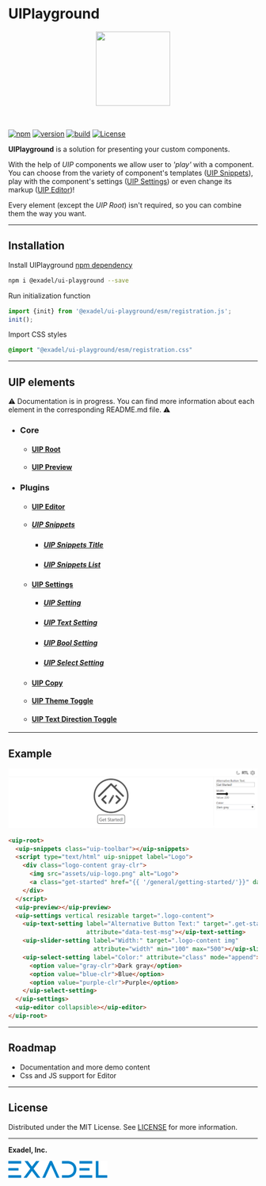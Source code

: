 # UIPlayground

<p align="center">
  <img width="150" height="150" src="https://github.com/exadel-inc/ui-playground/blob/main/docs/images/uip-logo.png?raw=true">
</p>

<br/>

[![npm](https://img.shields.io/npm/v/@exadel/ui-playground?style=for-the-badge)](https://www.npmjs.com/package/@exadel/ui-playground)
[![version](https://img.shields.io/github/package-json/v/exadel-inc/ui-playground?style=for-the-badge)](https://github.com/exadel-inc/ui-playground/releases/latest)
[![build](https://img.shields.io/github/actions/workflow/status/exadel-inc/ui-playground/lint.yml?style=for-the-badge)](https://github.com/exadel-inc/ui-playground/actions/workflows/lint.yml)
[![License](https://img.shields.io/badge/license-MIT-green.svg?style=for-the-badge)](./README.md)

**UIPlayground** is a solution for presenting your custom components.

With the help of *UIP* components we allow user to *'play'* with a component.
You can choose from the variety of component's templates ([UIP Snippets](src/plugins/snippets-list/README.md)),
play with the component's settings ([UIP Settings](src/plugins/settings/README.md))
or even change its markup ([UIP Editor](src/plugins/editor/README.md))!

Every element (except the *UIP Root*) isn't required, so you can combine them the way you want.

---
## Installation

Install UIPlayground [npm dependency](https://www.npmjs.com/package/@exadel/ui-playground)
   ```bash
   npm i @exadel/ui-playground --save
   ```
Run initialization function
   ```javascript
   import {init} from '@exadel/ui-playground/esm/registration.js';
   init();
   ```
Import CSS styles
   ```css
   @import "@exadel/ui-playground/esm/registration.css"
   ```

---
## UIP elements

⚠️ Documentation is in progress. You can find more information about each element in the corresponding README.md file. ⚠️

- ### Core
  - #### [UIP Root](src/core/base/README.md#uip-root)
  - #### [UIP Preview](src/core/preview/README.md)
- ### Plugins
  - #### [UIP Editor](src/plugins/editor/README.md)
  - ##### [UIP Snippets](src/plugins/snippets-list/README.md)
    - ##### [UIP Snippets Title](src/plugins/snippets-list/README.md)
    - ##### [UIP Snippets List](src/plugins/snippets-list/README.md)
  - #### [UIP Settings](src/plugins/settings/README.md)
    - ##### [UIP Setting](src/settings/setting/README.md)
    - ##### [UIP Text Setting](src/plugins/settings/text-setting/README.md)
    - ##### [UIP Bool Setting](src/plugins/settings/bool-setting/README.md)
    - ##### [UIP Select Setting](src/plugins/settings/select-setting/README.md)
  - #### [UIP Copy](src/plugins/copy/README.md)
  - #### [UIP Theme Toggle](src/plugins/theme/README.md)
  - #### [UIP Text Direction Toggle](src/plugins/direction/README.md)
---
## Example

![Example](docs/images/UIPexample2.png)

```html
<uip-root>
  <uip-snippets class="uip-toolbar"></uip-snippets>
  <script type="text/html" uip-snippet label="Logo">
    <div class="logo-content gray-clr">
      <img src="assets/uip-logo.png" alt="Logo">
      <a class="get-started" href="{{ '/general/getting-started/'}}" data-test-msg="Get Started!"></a>
    </div>
  </script>
  <uip-preview></uip-preview>
  <uip-settings vertical resizable target=".logo-content">
    <uip-text-setting label="Alternative Button Text:" target=".get-started"
                      attribute="data-test-msg"></uip-text-setting>
    <uip-slider-setting label="Width:" target=".logo-content img"
                        attribute="width" min="100" max="500"></uip-slider-setting>
    <uip-select-setting label="Color:" attribute="class" mode="append">
      <option value="gray-clr">Dark gray</option>
      <option value="blue-clr">Blue</option>
      <option value="purple-clr">Purple</option>
    </uip-select-setting>
  </uip-settings>
  <uip-editor collapsible></uip-editor>
</uip-root>
```

---

## Roadmap
- Documentation and more demo content
- Css and JS support for Editor

---

## License

Distributed under the MIT License. See [LICENSE](https://github.com/exadel-inc/ui-playground/blob/HEAD/CLA.md)
for more information.

---

**Exadel, Inc.**

[![](docs/images/exadel-logo.png)](https://exadel.com)
